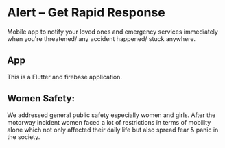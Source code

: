 # Alert – Get Rapid Response

Mobile app to notify your loved ones and emergency services immediately when you're threatened/ any accident happened/ stuck anywhere.

## App

This is a Flutter and firebase application.

## Women Safety: 

We addressed general public safety especially women and girls. After the motorway incident women faced a lot of restrictions in terms of mobility alone which not only affected their daily life but also spread fear & panic in the society.



